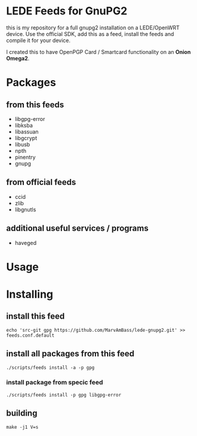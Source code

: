 # LEDE Feeds for GnuPG2

this is my repository for a full gnupg2 installation on a LEDE/OpenWRT device.
Use the official SDK, add this as a feed, install the feeds and compile it for your device.

I created this to have OpenPGP Card / Smartcard functionality on an __Onion Omega2__.

# Packages

## from this feeds

- libgpg-error
- libksba
- libassuan
- libgcrypt
- libusb
- npth
- pinentry
- gnupg

## from official feeds

- ccid
- zlib
- libgnutls

## additional useful services / programs

- haveged

# Usage

# Installing

## install this feed

```
echo 'src-git gpg https://github.com/MarvAmBass/lede-gnupg2.git' >> feeds.conf.default
```

## install all packages from this feed

`./scripts/feeds install -a -p gpg`

### install package from specic feed

`./scripts/feeds install -p gpg libgpg-error`

## building

`make -j1 V=s`
